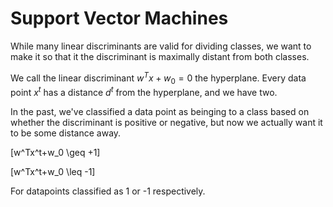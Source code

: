 # Support Vector Machines

While many linear discriminants are valid for dividing classes, we want to make it so that it the discriminant is maximally distant from both classes.  

We call the linear discriminant $w^Tx+w_0=0$ the hyperplane. Every data point $x^t$ has a distance $d^t$ from the hyperplane, and we have two.

In the past, we've classified a data point as beinging to a class based on whether the discriminant is positive or negative, but now we actually want it to be some distance away.

\[w^Tx^t+w_0 \geq +1\]

\[w^Tx^t+w_0 \leq -1\]

For datapoints classified as 1 or -1 respectively. 